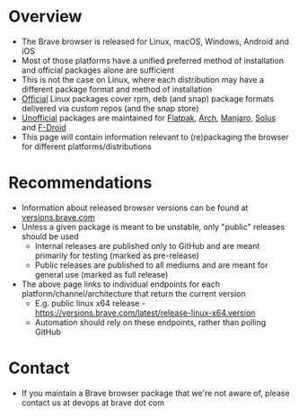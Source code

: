 # Overview

* The Brave browser is released for Linux, macOS, Windows, Android and iOS
* Most of those platforms have a unified preferred method of installation and official packages alone are sufficient
* This is not the case on Linux, where each distribution may have a different package format and method of installation
* [Official](https://brave.com/linux/) Linux packages cover rpm, deb (and snap) package formats delivered via custom repos (and the snap store)
* [Unofficial](https://brave.com/linux/#unofficial-packages) packages are maintained for [Flatpak](https://flathub.org/apps/com.brave.Browser), [Arch](https://aur.archlinux.org/packages?O=0&SeB=nd&K=brave+binary&outdated=&SB=p&SO=d&PP=50&submit=Go), [Manjaro](https://packages.manjaro.org/?query=brave), [Solus](https://dev.getsol.us/source/brave/repository/master/) and [F-Droid](https://f-droid.org/en/packages/de.marmaro.krt.ffupdater/)
* This page will contain information relevant to (re)packaging the browser for different platforms/distributions

# Recommendations

* Information about released browser versions can be found at [versions.brave.com](https://versions.brave.com/)
* Unless a given package is meant to be unstable, only "public" releases should be used
  * Internal releases are published only to GitHub and are meant primarily for testing (marked as pre-release)
  * Public releases are published to all mediums and are meant for general use (marked as full release)
* The above page links to individual endpoints for each platform/channel/architecture that return the current version
  * E.g. public linux x64 release - https://versions.brave.com/latest/release-linux-x64.version
  * Automation should rely on these endpoints, rather than polling GitHub

# Contact

* If you maintain a Brave browser package that we're not aware of, please contact us at devops at brave dot com